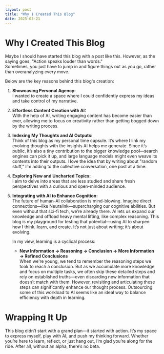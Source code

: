 ```yaml
---
layout: post
title: "Why I Created This Blog"
date: 2025-03-21
---
```


# Why I Created This Blog

Maybe I should have started this blog with a post like this. However, as the saying goes, "Action speaks louder than words."  
Sometimes, you just have to jump in and figure things out as you go, rather than overanalyzing every move.

Below are the key reasons behind this blog's creation:

1. **Showcasing Personal Agency:**  
   I wanted to create a space where I could confidently express my ideas and take control of my narrative.

2. **Effortless Content Creation with AI:**  
   With the help of AI, writing engaging content has become easier than ever, allowing me to focus on creativity rather than getting bogged down by the writing process.

3. **Indexing My Thoughts and AI Outputs:**  
    Think of this blog as my personal time capsule. It’s where I link my evolving thoughts with the insights AI helps me generate. Since it’s public, it’s also a tiny contribution to the bigger knowledge pool—search engines can pick it up, and large language models might even weave its contents into their outputs. I love the idea that by writing about "random stuff," I’m adding to the collective conversation, one post at a time.

4. **Exploring New and Uncharted Topics:**  
   I aim to delve into areas that are less studied and share fresh perspectives with a curious and open-minded audience.

5. **Integrating with AI to Enhance Cognition:**  
    The future of human-AI collaboration is mind-blowing. Imagine direct connections—like Neuralink—supercharging our cognitive abilities. But even without that sci-fi tech, we’re already there. AI lets us expand our knowledge and offload heavy mental lifting, like complex reasoning. This blog is my playground for testing that potential—using AI to sharpen how I think, learn, and create. It’s not just about writing; it’s about evolving.

    In my view, learning is a cyclical process:
    - **New Information → Reasoning → Conclusion → More Information → Refined Conclusions**  
    When we're young, we tend to remember the reasoning steps we took to reach a conclusion. But as we accumulate more knowledge and focus on multiple tasks, we often skip these detailed steps and rely on established truths—even discarding new information that doesn't match with them. However, revisiting and articulating these steps can significantly enhance our thought process. Outsourcing some of this workload to AI seems like an ideal way to balance efficiency with depth in learning.

# Wrapping It Up
This blog didn’t start with a grand plan—it started with action. It’s my space to express myself, play with AI, and push my thinking forward. Whether you’re here to learn, reflect, or just hang out, I’m glad you’re along for the ride. After all, without an alpha, there’s no beta.

